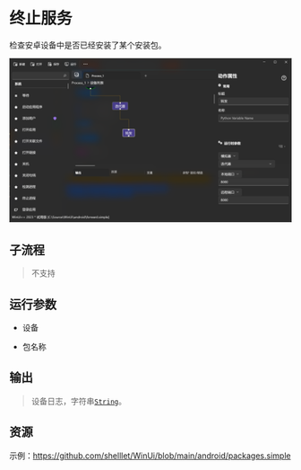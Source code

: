 # 终止服务 
检查安卓设备中是否已经安装了某个安装包。

![AdbIsInstalled](./images/03.png ':size=90%')


## 子流程
> 不支持


## 运行参数

* 设备

* 包名称
> 

## 输出

> 设备日志，字符串[`String`](./types/String.md)。
    

## 资源

示例：https://github.com/shelllet/WinUi/blob/main/android/packages.simple
